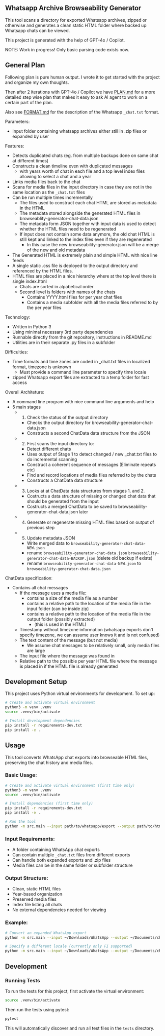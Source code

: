 ## Whatsapp Archive Browseability Generator

This tool scans a directory for exported Whatsapp archives, zipped or otherwise and
generates a clean static HTML folder where backed up Whatsapp chats can be
viewed.

This project is generated with the help of GPT-4o / Copilot.

NOTE: Work in progress! Only basic parsing code exists now.


## General Plan

Following plan is pure human output. I wrote it to get started with
the project and organize my own thoughts.

Then after 2 iterations with GPT-4o / Copilot we have [PLAN.md](./PLAN.md) 
for a more detailed step wise plan that makes it easy to ask AI agent to
work on a certain part of the plan.

Also see [FORMAT.md](./FORMAT.md) for the description of the Whatsapp `_chat.txt`
format.

Parameters:
  - Input folder containing whatsapp archives either still in .zip files or
    expanded by user

Features:
  - Detects duplicated chats (eg. from multiple backups done on same chat at
    different times)
  - Constructs a clean timeline even with duplicated messages
    - with years worth of chat in each file and a top level index files allowing
      to select a chat and a year
  - Links media files back to the chat
  - Scans for media files in the input directory in case they are not in the
    same location as the `_chat.txt` files
  - Can be run multiple times incrementally
    - The files used to construct each chat HTML are stored as metadata in the
      HTML
    - The metadata stored alongside the generated HTML files in
      browseablity-generator-chat-data.json
    - The metadata form JSON together with input data is used to detect whether
      the HTML files need to be regenerated
    - If input does not contain some data anymore, the old chat HTML is still
      kept and linked to the index files even if they are regenerated
      - In this case the new browseability-generator.json will be a merge of the
        new and old metadata
  - The Generated HTML is extremely plain and simple HTML with nice line feeds
  - A single static .css file is deployed to the output directory and referenced by the HTML files.
  - HTML files are placed in a nice hierarchy where at the top level there is
    single index.html
    - Chats are sorted in alpabetical order
    - Second level is folders with names of the chats
      - Contains YYYY.html files for per year chat files
      - Contains a media subfolder with all the media files referred to by the
        per year files

Technology:
  - Written in Python 3
  - Using minimal necessary 3rd party dependencies
  - Runnable directly from the git repository, instructions in README.md
  - Utilities are in their separate .py files in a subfolder

Difficulties:
  - Time formats and time zones are coded in _chat.txt files in localized
    format, timezone is unknown
    - Must provide a command line parameter to specify time locale
  - zipped Whatsapp export files are extracted to a temp folder for fast access

Overall Architeture:
  - A command line program with nice command line arguments and help
  - 5 main stages
    - 1. Check the status of the output directory
      - Checks the output directory for browseability-generator-chat-data.json
      - Constructs a second ChatData data structure from the JSON
    - 2. First scans the input directory to:
      - Detect different chats
      - Uses output of Stage 1 to detect changed / new _chat.txt files to do incremental scanning
      - Construct a coherent sequence of messages (Eliminate repeats etc)
      - Find and record locations of media files referred to by the chats
      - Constructs a ChatData data structure
    - 3. Looks at at ChatData data structures from stages 1. and 2.
      - Costructs a data structure of missing or changed chat data that should be generated from the input
      - Costructs a merged ChatData to be saved to browseability-generator-chat-data.json later
    - 4. Generate or regenerate missing HTML files based on output of previous step
    - 5. Update metadata JSON
      - Write merged data to `browseability-generator-chat-data-NEW.json`
      - rename `browseability-generator-chat-data.json` `browseability-generator-chat-data-BACKUP.json` (delete old backup if exists)
      - rename `browseability-generator-chat-data-NEW.json` to `browseability-generator-chat-data.json`

ChatData specification:
  - Contains all chat messages
    - If the message uses a media file:
      - contains a size of the media file as a number
      - contains a relative path to the location of the media file in the input
        folder (can be inside zip)
      - contains a relative path to the location of the media file in the output
        folder (possibly extracted)
        - (this is used in the HTML)
    - Timestamp without timezone information (whatsapp exports don't specify
      timezone, we can assume user knows it and is not confused)
    - The text content of the message (but not media)
      - We assume chat messages to be relatively small, only media files are
        large
    - The input file where the message was found in
    - Relative path to the possible per year HTML file where the message is
      placed in if the HTML file is already generated

## Development Setup

This project uses Python virtual environments for development. To set up:

```bash
# Create and activate virtual environment
python3 -m venv .venv
source .venv/bin/activate

# Install development dependencies
pip install -r requirements-dev.txt
pip install -e .
```

## Usage

This tool converts WhatsApp chat exports into browseable HTML files, preserving the chat history and media files.

### Basic Usage:

```bash
# Create and activate virtual environment (first time only)
python3 -m venv .venv
source .venv/bin/activate

# Install dependencies (first time only)
pip install -r requirements-dev.txt
pip install -e .

# Run the tool
python -m src.main --input path/to/whatsapp/export --output path/to/html/output
```

### Input Requirements:
- A folder containing WhatsApp chat exports
- Can contain multiple `_chat.txt` files from different exports
- Can handle both expanded exports and .zip files
- Media files can be in the same folder or subfolder structure

### Output Structure:
- Clean, static HTML files
- Year-based organization
- Preserved media files
- Index file listing all chats
- No external dependencies needed for viewing

### Example:
```bash
# Convert an expanded WhatsApp export
python -m src.main --input ~/Downloads/WhatsApp --output ~/Documents/chat-archive

# Specify a different locale (currently only FI supported)
python -m src.main --input ~/Downloads/WhatsApp --output ~/Documents/chat-archive --locale FI
```

## Development

### Running Tests

To run the tests for this project, first activate the virtual environment:

```bash
source .venv/bin/activate
```

Then run the tests using pytest:

```bash
pytest
```

This will automatically discover and run all test files in the `tests` directory.


